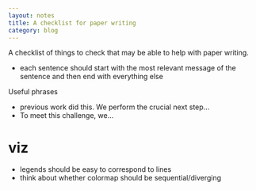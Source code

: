 ```yaml
---
layout: notes
title: A checklist for paper writing
category: blog
---
```


A checklist of things to check that may be able to help with paper writing.

- each sentence should start with the most relevant message of the sentence and then end with everything else



Useful phrases

- previous work did this. We perform the crucial next step...
- To meet this challenge, we...



# viz

- legends should be easy to correspond to lines
- think about whether colormap should be sequential/diverging